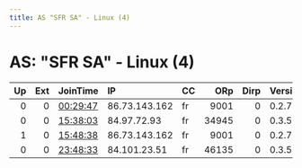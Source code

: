 ```yaml
---
title: AS "SFR SA" - Linux (4)
---
```


# AS: "SFR SA" - Linux (4)

|   Up |   Ext | JoinTime                                                                                            | IP            | CC   |   ORp |   Dirp | Version   | Contact   | Nickname   |   eFamMembers |
|-----:|------:|:----------------------------------------------------------------------------------------------------|:--------------|:-----|------:|-------:|:----------|:----------|:-----------|--------------:|
|    0 |     0 | [00:29:47](https://metrics.torproject.org/rs.html#details/1830BDC42A49E676088788FF3571B0AEA0806A0A) | 86.73.143.162 | fr   |  9001 |      0 | 0.2.7.6   | None      | gsrv       |             1 |
|    0 |     0 | [15:38:03](https://metrics.torproject.org/rs.html#details/A0ABF616A2BFB5E5E83365D95192ABF7FF24FB9E) | 84.97.72.93   | fr   | 34945 |      0 | 0.3.5.8   | None      | snap277    |             1 |
|    1 |     0 | [15:48:38](https://metrics.torproject.org/rs.html#details/D2EAF9E872C311DABE5202D531F3C0EEB3ACFFD3) | 86.73.143.162 | fr   |  9001 |      0 | 0.2.7.6   | None      | gsrv       |             1 |
|    0 |     0 | [23:48:33](https://metrics.torproject.org/rs.html#details/80F6DFF0A20CF383CDFA61EAA12AC3F35B7B4C2E) | 84.101.23.51  | fr   | 46135 |      0 | 0.3.5.8   | None      | snap277    |             1 |
